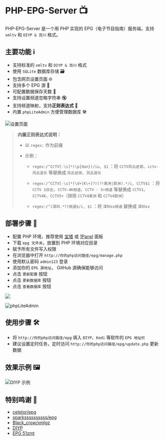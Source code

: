 # PHP-EPG-Server 📺

PHP-EPG-Server 是一个用 PHP 实现的 EPG（电子节目指南）服务端，支持 `xmltv` 和 `DIYP & 百川` 格式。

## 主要功能 ℹ️
- 支持标准的 `xmltv` 和 `DIYP & 百川` 格式
- 使用 `SQLite` 数据库存储 🗃️
- 包含网页设置页面 🌐
- 支持多个 EPG 源 📡
- 可配置数据保存天数 📅
- 支持设置频道忽略字符串 🔇
- 支持频道映射，支持**正则表达式** 🔄
- 内置 `phpLiteAdmin` 方便管理数据库 🛠️

![设置页面](https://github.com/user-attachments/assets/5e44dcc2-77f4-4e58-970b-e200b54ede3b)

> **内置正则表达式说明：**
> 
> - 以 `regex:` 作为前缀
> 
> - 示例：
> 
>   - `regex:/^CCTV[-\s]*(\p{Han})/iu, $1` ：将 `CCTV风云足球`、`cctv-风云音乐` 等替换成 `风云足球`、`风云音乐`
> 
>   - `regex:/^CCTV[-\s]*(\d+[K\+]?)(?!美洲|欧洲).*/i, CCTV$1` ：将 `CCTV 1综合`、`CCTV-4K频道`、`CCTV - 5+频道` 等替换成 `CCTV1`、`CCTV4K`、`CCTV5+`（排除 `CCTV4美洲` 和 `CCTV4欧洲`）
> 
>   - `regex:/^(深圳.*?)频道$/i, $1` ：将 `深圳xx频道` 替换成 `深圳xx`


## 部署步骤 🚀
- 配置 PHP 环境，推荐使用 [宝塔](https://www.bt.cn/) 或 [1Panel](https://github.com/1Panel-dev/1Panel) 面板
- 下载 `epg 文件夹`，放置到 PHP 环境对应目录
- 赋予所有文件写入权限
- 在浏览器中打开 `http://你的php访问路径/epg/manage.php`
- 使用默认密码 `admin123` 登录
- 添加你的 `EPG 源地址`， GitHub 源确保能够访问 
- 点击 `更新配置` 按钮
- 点击 `更新数据库` 按钮
- 点击 `查看数据库` 按钮

<kbd><img src="https://github.com/user-attachments/assets/3f80c287-42f7-4766-8082-49ce57e40664"/></kbd>

![phpLiteAdmin](https://github.com/user-attachments/assets/b166eb69-d52f-42dd-aa45-388e28a82381)

## 使用步骤 🛠️
- 将 `http://你的php访问路径/epg` 填入 `DIYP`、`Kodi` 等软件的 `EPG 地址栏`
- 建议设置定时任务，定时访问 `http://你的php访问路径/epg/update.php` 更新数据

## 效果示例 🖼️
![DIYP 示例](https://github.com/user-attachments/assets/ef926713-f2e1-42b9-aed4-4c9f5c1af1da)

## 特别鸣谢 🙏
- [celetor/epg](https://github.com/celetor/epg)
- [sparkssssssssss/epg](https://github.com/sparkssssssssss/epg)
- [Black_crow/xmlgz](https://gitee.com/Black_crow/xmlgz)
- [DIYP](https://diyp.112114.xyz/)
- [EPG 51zmt](http://epg.51zmt.top:8000/)
